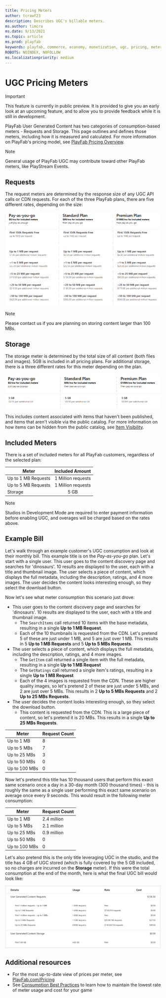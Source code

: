 ```yaml
---
title: Pricing Meters
author: tcrawf23
description: Describes UGC's billable meters.
ms.author: timcra
ms.date: 9/13/2021
ms.topic: article
ms.prod: playfab
keywords: playfab, commerce, economy, monetization, ugc, pricing, meters
ROBOTS: NOINDEX, NOFOLLOW
ms.localizationpriority: medium
---
```


# UGC Pricing Meters

> [!IMPORTANT]
> This feature is currently in public preview. It is provided to give you an early look at an upcoming feature, and to allow you to provide feedback while it is still in development.

PlayFab User Generated Content has two categories of consumption-based meters - Requests and Storage. This page outlines and defines those meters, including how it is measured and calculated. For more information on PlayFab's pricing model, see [PlayFab Pricing Overview](../../pricing/pricing-overview.md).

> [!NOTE]
> General usage of PlayFab UGC may contribute toward other PlayFab meters, like PlayStream Events.


## Requests
The request meters are determined by the response size of any UGC API calls or CDN requests. For each of the three PlayFab plans, there are five different rates, depending on the size:

![UGC Requests Pricing](media/ugc-pricing-requests.png)

> [!NOTE]
> Please contact us if you are planning on storing content larger than 100 MBs.


## Storage
The storage meter is determined by the total size of all content (both files and images). 5GB is included in all pricing plans. For additional storage, there is a three different rates for this meter depending on the  plan.

![UGC Storage Pricing](media/ugc-pricing-storage.png)

This includes content associated with items that haven't been published, and items that aren't visible via the public catalog. For more information on how items can be hidden from the public catalog, see [Item Visibility](./item-visibility.md).


## Included Meters
There is a set of included meters for all PlayFab customers, regardless of the selected plan:

Meter | Included Amount
--- | :---:
Up to 1 MB Requests | 1 Million requests
Up to 5 MB Requests | 1 Million requests
Storage | 5 GB

> [!NOTE]
> Studios in Development Mode are required to enter payment information before enabling UGC, and overages will be charged based on the rates above.


## Example Bill
Let's walk through an example customer's UGC consumption and look at their monthly bill. This example title is on the *Pay-as-you-go* plan. Let's start with a single user. This user goes to the content discovery page and searches for 'dinosaurs'. 10 results are displayed to the user, each with a title and thumbnail image. The user selects a piece of content, which displays the full metadata, including the description, ratings, and 4 more images. The user decides the content looks interesting enough, so they select the download button.

Now let's see what meter consumption this scenario just drove:
* This user goes to the content discovery page and searches for 'dinosaurs'. 10 results are displayed to the user, each with a title and thumbnail image.
  * The `SearchItems` call returned 10 items with the base metadata, resulting in a single **Up to 1 MB Request**.
  * Each of the 10 thumbnails is requested from the CDN. Let's pretend 5 of these are just under 1 MB, and 5 are just over 1 MB. This results in 5 **Up to 1 MB Requests** and 5 **Up to 5 MBs Requests**.
* The user selects a piece of content, which displays the full metadata, including the description, ratings, and 4 more images.
  * The `GetItem` call returned a single item with the full metadata, resulting in a single **Up to 1 MB Request**
  * The `GetRatings` call returned a single item's ratings, resulting in a single **Up to 1 MB Request**
  * Each of the 4 images is requested from the CDN. These are higher quality images, so let's pretend 2 of these are just under 5 MBs, and 2 are just over 5 MBs. This results in 2 **Up to 5 MBs Requests** and 2 **Up to 25 MBs Requests**.
* The user decides the content looks interesting enough, so they select the download button.
  * This content is requested from the CDN. This is a large piece of content, so let's pretend it is 20 MBs. This results in a single **Up to 25 MBs Requests**.

Meter | Request Count
--- | ---
Up to 1 MB | 8
Up to 5 MBs | 7
Up to 25 MBs | 3
Up to 50 MBs | 0
Up to 100 MBs | 0

Now let's pretend this title has 10 thousand users that perform this exact same scenario once a day in a 30-day month (300 thousand times) - this is roughly the same as a single user performing this exact same scenario on average once every 9 seconds. This would result in the following meter consumption:

Meter | Request Count
--- | ---
Up to 1 MB | 2.4 million
Up to 5 MBs | 2.1 million
Up to 25 MBs | 0.9 million
Up to 50 MBs | 0
Up to 100 MBs | 0

Let's also pretend this is the only title leveraging UGC in the studio, and the title has 4 GB of UGC stored (which is fully covered by the 5 GB included, so no charges are incurred on the **Storage** meter). If this were the total consumption at the end of the month, here is what the final UGC bill would look like:

![Sample Bill](media/ugc-sample-monthly-bill.png)


## Additional resources
* For the most up-to-date view of prices per meter, see [PlayFab.com/Pricing](https://playfab.com/pricing/)
* See [Consumption Best Practices](../../pricing/consumption-best-practices.md) to learn how to maintain the lowest rate of meter usage and cost for your game
